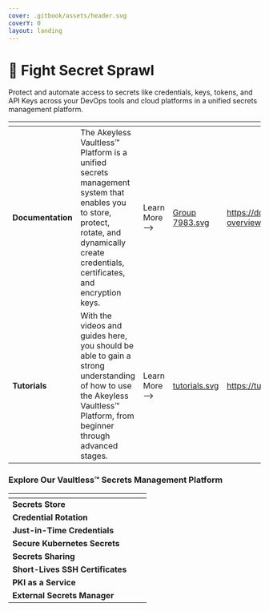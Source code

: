 ```yaml
---
cover: .gitbook/assets/header.svg
coverY: 0
layout: landing
---
```


# 💪 Fight Secret Sprawl

Protect and automate access to secrets like credentials, keys, tokens, and API Keys across your DevOps tools and cloud platforms in a unified secrets management platform.

<table data-view="cards"><thead><tr><th></th><th></th><th></th><th data-hidden data-card-cover data-type="files"></th><th data-hidden data-card-target data-type="content-ref"></th></tr></thead><tbody><tr><td><strong>Documentation</strong></td><td>The Akeyless Vaultless™ Platform is a unified secrets management system that enables you to store, protect, rotate, and dynamically create credentials, certificates, and encryption keys.</td><td>Learn More --></td><td><a href=".gitbook/assets/Group 7983.svg">Group 7983.svg</a></td><td><a href="https://docs.akeyless.io/docs/akeyless-overview">https://docs.akeyless.io/docs/akeyless-overview</a></td></tr><tr><td><strong>Tutorials</strong></td><td>With the videos and guides here, you should be able to gain a strong understanding of how to use the Akeyless Vaultless™ Platform, from beginner through advanced stages.</td><td>Learn More --></td><td><a href=".gitbook/assets/tutorials.svg">tutorials.svg</a></td><td><a href="https://tutorials.akeyless.io/">https://tutorials.akeyless.io/</a></td></tr></tbody></table>

### Explore Our Vaultless™ Secrets Management Platform 

<table data-view="cards"><thead><tr><th></th><th></th><th></th></tr></thead><tbody><tr><td><strong>Secrets Store</strong></td><td></td><td></td></tr><tr><td><strong>Credential Rotation</strong></td><td></td><td></td></tr><tr><td><strong>Just-in-Time Credentials</strong></td><td></td><td></td></tr><tr><td><strong>Secure Kubernetes Secrets</strong></td><td></td><td></td></tr><tr><td><strong>Secrets Sharing</strong></td><td></td><td></td></tr><tr><td><strong>Short-Lives SSH Certificates</strong></td><td></td><td></td></tr><tr><td><strong>PKI as a Service</strong></td><td></td><td></td></tr><tr><td><strong>External Secrets Manager</strong></td><td></td><td></td></tr></tbody></table>
